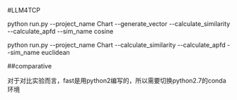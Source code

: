 #LLM4TCP

python run.py --project_name Chart --generate_vector --calculate_similarity --calculate_apfd --sim_name cosine 

python run.py --project_name Chart  --calculate_similarity --calculate_apfd --sim_name euclidean

##comparative

对于对比实验而言，fast是用python2编写的，所以需要切换python2.7的conda环境
